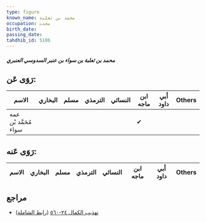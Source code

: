 ```yaml
---
type: figure
known_name: محمد بن ثعلبة
occupation: محدث
birth_date:
passing_date:
tahdhib_id: 5106
---
```

##### محمد بن ثعلبة بن سواء بن عنبر السدوسي العنبري

## رَوَى عَن:
| الاسم                 | البخاري | مسلم | الترمذي | النسائي | ابن ماجه | أبي داود | Others |
| --------------------- | ------- | ---- | ------- | ------- | -------- | -------- | ------ |
| عمه مُحَمَّد بْن سواء |         |      |         |         | ✔        |          |        |
## رَوَى عَنه:
| الاسم | البخاري | مسلم | الترمذي | النسائي | ابن ماجه | أبي داود | Others |
| ----- | ------- | ---- | ------- | ------- | -------- | -------- | ------ |
## مراجع
- [تهذيب الكمال ٢٤-٥٦٠](obsidian://open?vault=Tahdhib-al-Kamal&file=Figures/٥١٠٦-محمد%20بن%20ثعلبة%20بن%20سواء%20بن%20عنبر%20السدوسي%20العنبري) ([رابط الشاملة](https://shamela.ws/book/3722/13072))
